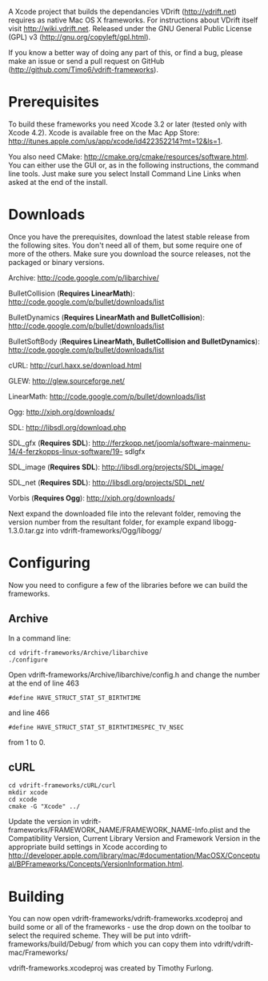 A Xcode project that builds the dependancies VDrift (http://vdrift.net) requires as native Mac OS X frameworks. For instructions about VDrift itself visit http://wiki.vdrift.net. Released under the GNU General Public License (GPL) v3 (http://gnu.org/copyleft/gpl.html).

If you know a better way of doing any part of this, or find a bug, please make an issue or send a pull request on GitHub (http://github.com/Timo6/vdrift-frameworks).

Prerequisites
=============

To build these frameworks you need Xcode 3.2 or later (tested only with Xcode 4.2). Xcode is available free on the Mac App Store: http://itunes.apple.com/us/app/xcode/id422352214?mt=12&ls=1.

You also need CMake: http://cmake.org/cmake/resources/software.html. You can either use the GUI or, as in the following instructions, the command line tools. Just make sure you select Install Command Line Links when asked at the end of the install.

Downloads
=========

Once you have the prerequisites, download the latest stable release from the following sites. You don't need all of them, but some require one of more of the others. Make sure you download the source releases, not the packaged or binary versions.

Archive: http://code.google.com/p/libarchive/

BulletCollision (**Requires LinearMath**): http://code.google.com/p/bullet/downloads/list

BulletDynamics (**Requires LinearMath and BulletCollision**): http://code.google.com/p/bullet/downloads/list

BulletSoftBody (**Requires LinearMath, BulletCollision and BulletDynamics**): http://code.google.com/p/bullet/downloads/list

cURL: http://curl.haxx.se/download.html

GLEW: http://glew.sourceforge.net/

LinearMath: http://code.google.com/p/bullet/downloads/list

Ogg: http://xiph.org/downloads/

SDL: http://libsdl.org/download.php

SDL_gfx (**Requires SDL**): http://ferzkopp.net/joomla/software-mainmenu-14/4-ferzkopps-linux-software/19- sdlgfx

SDL_image (**Requires SDL**): http://libsdl.org/projects/SDL_image/

SDL_net (**Requires SDL**): http://libsdl.org/projects/SDL_net/

Vorbis (**Requires Ogg**): http://xiph.org/downloads/

Next expand the downloaded file into the relevant folder, removing the version number from the resultant folder, for example expand libogg-1.3.0.tar.gz into vdrift-frameworks/Ogg/libogg/

Configuring
===========

Now you need to configure a few of the libraries before we can build the frameworks.

Archive
-------

In a command line:

    cd vdrift-frameworks/Archive/libarchive
    ./configure

Open vdrift-frameworks/Archive/libarchive/config.h and change the number at the end of line 463

    #define HAVE_STRUCT_STAT_ST_BIRTHTIME

and line 466

    #define HAVE_STRUCT_STAT_ST_BIRTHTIMESPEC_TV_NSEC

from 1 to 0.

cURL
----

    cd vdrift-frameworks/cURL/curl
    mkdir xcode
    cd xcode
    cmake -G "Xcode" ../

Update the version in vdrift-frameworks/FRAMEWORK_NAME/FRAMEWORK_NAME-Info.plist and the Compatibility Version, Current Library Version and Framework Version in the appropriate build settings in Xcode according to http://developer.apple.com/library/mac/#documentation/MacOSX/Conceptual/BPFrameworks/Concepts/VersionInformation.html.

Building
========

You can now open vdrift-frameworks/vdrift-frameworks.xcodeproj and build some or all of the frameworks - use the drop down on the toolbar to select the required scheme. They will be put into vdrift-frameworks/build/Debug/ from which you can copy them into vdrift/vdrift-mac/Frameworks/


vdrift-frameworks.xcodeproj was created by Timothy Furlong.
